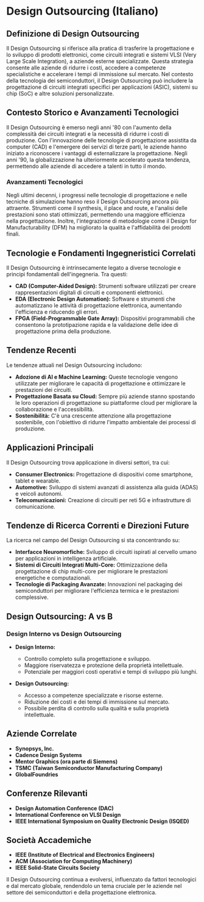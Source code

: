 # Design Outsourcing (Italiano)

## Definizione di Design Outsourcing

Il Design Outsourcing si riferisce alla pratica di trasferire la progettazione e lo sviluppo di prodotti elettronici, come circuiti integrati e sistemi VLSI (Very Large Scale Integration), a aziende esterne specializzate. Questa strategia consente alle aziende di ridurre i costi, accedere a competenze specialistiche e accelerare i tempi di immissione sul mercato. Nel contesto della tecnologia dei semiconduttori, il Design Outsourcing può includere la progettazione di circuiti integrati specifici per applicazioni (ASIC), sistemi su chip (SoC) e altre soluzioni personalizzate.

## Contesto Storico e Avanzamenti Tecnologici

Il Design Outsourcing è emerso negli anni '80 con l'aumento della complessità dei circuiti integrati e la necessità di ridurre i costi di produzione. Con l'innovazione delle tecnologie di progettazione assistita da computer (CAD) e l'emergere dei servizi di terze parti, le aziende hanno iniziato a riconoscere i vantaggi di esternalizzare la progettazione. Negli anni '90, la globalizzazione ha ulteriormente accelerato questa tendenza, permettendo alle aziende di accedere a talenti in tutto il mondo.

### Avanzamenti Tecnologici

Negli ultimi decenni, i progressi nelle tecnologie di progettazione e nelle tecniche di simulazione hanno reso il Design Outsourcing ancora più attraente. Strumenti come il synthesis, il place and route, e l'analisi delle prestazioni sono stati ottimizzati, permettendo una maggiore efficienza nella progettazione. Inoltre, l'integrazione di metodologie come il Design for Manufacturability (DFM) ha migliorato la qualità e l'affidabilità dei prodotti finali.

## Tecnologie e Fondamenti Ingegneristici Correlati

Il Design Outsourcing è intrinsecamente legato a diverse tecnologie e principi fondamentali dell'ingegneria. Tra questi:

- **CAD (Computer-Aided Design):** Strumenti software utilizzati per creare rappresentazioni digitali di circuiti e componenti elettronici.
- **EDA (Electronic Design Automation):** Software e strumenti che automatizzano le attività di progettazione elettronica, aumentando l'efficienza e riducendo gli errori.
- **FPGA (Field-Programmable Gate Array):** Dispositivi programmabili che consentono la prototipazione rapida e la validazione delle idee di progettazione prima della produzione.

## Tendenze Recenti

Le tendenze attuali nel Design Outsourcing includono:

- **Adozione di AI e Machine Learning:** Queste tecnologie vengono utilizzate per migliorare le capacità di progettazione e ottimizzare le prestazioni dei circuiti.
- **Progettazione Basata su Cloud:** Sempre più aziende stanno spostando le loro operazioni di progettazione su piattaforme cloud per migliorare la collaborazione e l'accessibilità.
- **Sostenibilità:** C'è una crescente attenzione alla progettazione sostenibile, con l'obiettivo di ridurre l'impatto ambientale dei processi di produzione.

## Applicazioni Principali

Il Design Outsourcing trova applicazione in diversi settori, tra cui:

- **Consumer Electronics:** Progettazione di dispositivi come smartphone, tablet e wearable.
- **Automotive:** Sviluppo di sistemi avanzati di assistenza alla guida (ADAS) e veicoli autonomi.
- **Telecomunicazioni:** Creazione di circuiti per reti 5G e infrastrutture di comunicazione.

## Tendenze di Ricerca Correnti e Direzioni Future

La ricerca nel campo del Design Outsourcing si sta concentrando su:

- **Interfacce Neuromorfiche:** Sviluppo di circuiti ispirati al cervello umano per applicazioni in intelligenza artificiale.
- **Sistemi di Circuiti Integrati Multi-Core:** Ottimizzazione della progettazione di chip multi-core per migliorare le prestazioni energetiche e computazionali.
- **Tecnologie di Packaging Avanzate:** Innovazioni nel packaging dei semiconduttori per migliorare l'efficienza termica e le prestazioni complessive.

## Design Outsourcing: A vs B

### Design Interno vs Design Outsourcing

- **Design Interno:**
  - Controllo completo sulla progettazione e sviluppo.
  - Maggiore riservatezza e protezione della proprietà intellettuale.
  - Potenziale per maggiori costi operativi e tempi di sviluppo più lunghi.

- **Design Outsourcing:**
  - Accesso a competenze specializzate e risorse esterne.
  - Riduzione dei costi e dei tempi di immissione sul mercato.
  - Possibile perdita di controllo sulla qualità e sulla proprietà intellettuale.

## Aziende Correlate

- **Synopsys, Inc.**
- **Cadence Design Systems**
- **Mentor Graphics (ora parte di Siemens)**
- **TSMC (Taiwan Semiconductor Manufacturing Company)**
- **GlobalFoundries**

## Conferenze Rilevanti

- **Design Automation Conference (DAC)**
- **International Conference on VLSI Design**
- **IEEE International Symposium on Quality Electronic Design (ISQED)**

## Società Accademiche

- **IEEE (Institute of Electrical and Electronics Engineers)**
- **ACM (Association for Computing Machinery)**
- **IEEE Solid-State Circuits Society**

Il Design Outsourcing continua a evolversi, influenzato da fattori tecnologici e dal mercato globale, rendendolo un tema cruciale per le aziende nel settore dei semiconduttori e della progettazione elettronica.